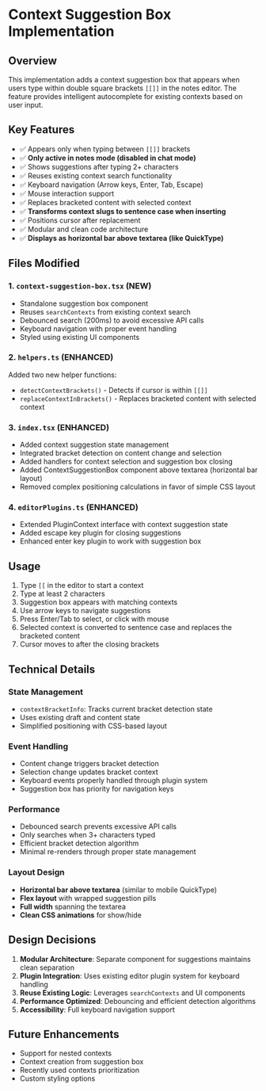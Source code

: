 # Context Suggestion Box Implementation

## Overview

This implementation adds a context suggestion box that appears when users type within double square brackets `[[]]` in the notes editor. The feature provides intelligent autocomplete for existing contexts based on user input.

## Key Features

-   ✅ Appears only when typing between `[[]]` brackets
-   ✅ **Only active in notes mode (disabled in chat mode)**
-   ✅ Shows suggestions after typing 2+ characters
-   ✅ Reuses existing context search functionality
-   ✅ Keyboard navigation (Arrow keys, Enter, Tab, Escape)
-   ✅ Mouse interaction support
-   ✅ Replaces bracketed content with selected context
-   ✅ **Transforms context slugs to sentence case when inserting**
-   ✅ Positions cursor after replacement
-   ✅ Modular and clean code architecture
-   ✅ **Displays as horizontal bar above textarea (like QuickType)**

## Files Modified

### 1. `context-suggestion-box.tsx` (NEW)

-   Standalone suggestion box component
-   Reuses `searchContexts` from existing context search
-   Debounced search (200ms) to avoid excessive API calls
-   Keyboard navigation with proper event handling
-   Styled using existing UI components

### 2. `helpers.ts` (ENHANCED)

Added two new helper functions:

-   `detectContextBrackets()` - Detects if cursor is within `[[]]`
-   `replaceContextInBrackets()` - Replaces bracketed content with selected context

### 3. `index.tsx` (ENHANCED)

-   Added context suggestion state management
-   Integrated bracket detection on content change and selection
-   Added handlers for context selection and suggestion box closing
-   Added ContextSuggestionBox component above textarea (horizontal bar layout)
-   Removed complex positioning calculations in favor of simple CSS layout

### 4. `editorPlugins.ts` (ENHANCED)

-   Extended PluginContext interface with context suggestion state
-   Added escape key plugin for closing suggestions
-   Enhanced enter key plugin to work with suggestion box

## Usage

1. Type `[[` in the editor to start a context
2. Type at least 2 characters
3. Suggestion box appears with matching contexts
4. Use arrow keys to navigate suggestions
5. Press Enter/Tab to select, or click with mouse
6. Selected context is converted to sentence case and replaces the bracketed content
7. Cursor moves to after the closing brackets

## Technical Details

### State Management

-   `contextBracketInfo`: Tracks current bracket detection state
-   Uses existing draft and content state
-   Simplified positioning with CSS-based layout

### Event Handling

-   Content change triggers bracket detection
-   Selection change updates bracket context
-   Keyboard events properly handled through plugin system
-   Suggestion box has priority for navigation keys

### Performance

-   Debounced search prevents excessive API calls
-   Only searches when 3+ characters typed
-   Efficient bracket detection algorithm
-   Minimal re-renders through proper state management

### Layout Design

-   **Horizontal bar above textarea** (similar to mobile QuickType)
-   **Flex layout** with wrapped suggestion pills
-   **Full width** spanning the textarea
-   **Clean CSS animations** for show/hide

## Design Decisions

1. **Modular Architecture**: Separate component for suggestions maintains clean separation
2. **Plugin Integration**: Uses existing editor plugin system for keyboard handling
3. **Reuse Existing Logic**: Leverages `searchContexts` and UI components
4. **Performance Optimized**: Debouncing and efficient detection algorithms
5. **Accessibility**: Full keyboard navigation support

## Future Enhancements

-   Support for nested contexts
-   Context creation from suggestion box
-   Recently used contexts prioritization
-   Custom styling options
